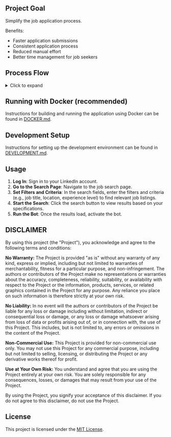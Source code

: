 ## Project Goal
Simplify the job application process.

Benefits:
- Faster application submissions
- Consistent application process
- Reduced manual effort
- Better time management for job seekers

## Process Flow
<details>
<summary>Click to expand</summary>

```mermaid
graph TD
    A[Start] --> B[Get list of positions on page]
    
    B --> C[Process Position]
    
    C --> C1[Compare resume to job description]
    C1 --> C2{Match > 70%?}
    C2 -->|Yes| C3[Start Easy Apply Form]
    C2 -->|No| C4[Go to next position]
    
    C3 --> F1[Get form field]
    F1 --> F2{Have info in history/resume for field?}
    F2 -->|Yes| F3[Auto-fill field]
    F2 -->|No| F4[Wait for user input]
    
    F3 --> F5{More fields?}
    F4 --> F5
    
    F5 -->|Yes| F1
    F5 -->|No| F6{All required fields completed?}
    
    F6 -->|Yes| F7[Press Next button]
    F6 -->|No| F4
    
    F7 --> C4
    
    C4 --> C5{More positions on page?}
    C5 -->|Yes| C
    C5 -->|No| D{Have next page?}
    
    D -->|Yes| E[Go to next page]
    E --> B
    D -->|No| G[End]
```
</details>

## Running with Docker (recommended)

Instructions for building and running the application using Docker can be found in [DOCKER.md](DOCKER.md).

## Development Setup

Instructions for setting up the development environment can be found in [DEVELOPMENT.md](DEVELOPMENT.md).

## Usage 

1. **Log In**:  Sign in to your LinkedIn account.
2. **Go to the Search Page**: Navigate to the job search page.
3. **Set Filters and Criteria**: In the search fields, enter the filters and criteria (e.g., job title, location, experience level) to find relevant job listings.
4. **Start the Search**: Click the search button to view results based on your specifications.
5. **Run the Bot**: Once the results load, activate the bot.


## DISCLAIMER

By using this project (the "Project"), you acknowledge and agree to the following terms and conditions:

**No Warranty:** The Project is provided "as is" without any warranty of any kind, express or implied, including but not limited to warranties of merchantability, fitness for a particular purpose, and non-infringement.  The authors or contributors of the Project make no representations or warranties about the accuracy, completeness, reliability, suitability, or availability with respect to the Project or the information, products, services, or related graphics contained in the Project for any purpose.  Any reliance you place on such information is therefore strictly at your own risk.

**No Liability:** In no event will the authors or contributors of the Project be liable for any loss or damage including without limitation, indirect or consequential loss or damage, or any loss or damage whatsoever arising from loss of data or profits arising out of, or in connection with, the use of this Project.  This includes, but is not limited to, any errors or omissions in the content of the Project.

**Non-Commercial Use:**  This Project is provided for non-commercial use only.  You may not use this Project for any commercial purpose, including but not limited to selling, licensing, or distributing the Project or any derivative works thereof for profit.

**Use at Your Own Risk:** You understand and agree that you are using the Project entirely at your own risk.  You are solely responsible for any consequences, losses, or damages that may result from your use of the Project.

By using the Project, you signify your acceptance of this disclaimer. If you do not agree to this disclaimer, do not use the Project.

## License

This project is licensed under the [MIT License](LICENSE.md).
